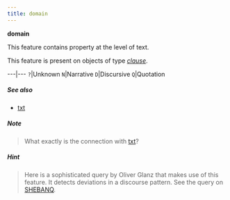 ```yaml
---
title: domain
---
```


**domain**


This feature contains property at the level of text.

This feature is present on objects of type [*clause*](otype).

---|---
`?`|Unknown
`N`|Narrative
`D`|Discursive
`Q`|Quotation

##### See also

* [txt](txt)

##### Note
> What exactly is the connection with [txt](txt)?

##### Hint
> Here is a sophisticated query by Oliver Glanz that makes use of this
feature. It detects deviations in a discourse pattern. See the query
on [SHEBANQ](https://shebanq.ancient-data.org/hebrew/query?id=491).

